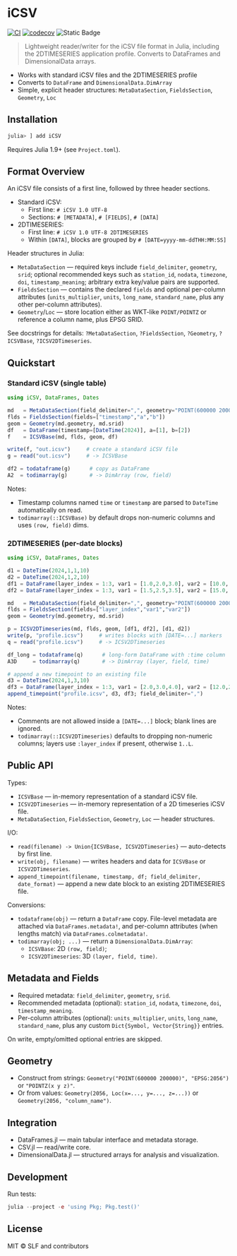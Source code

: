 # iCSV

[![CI](https://github.com/pleibers/iCSV.jl/actions/workflows/CI.yml/badge.svg)](https://github.com/pleibers/iCSV.jl/actions/workflows/CI.yml) [![codecov](https://codecov.io/gh/pleibers/iCSV.jl/branch/main/graph/badge.svg)](https://codecov.io/gh/pleibers/iCSV.jl) ![Static Badge](https://img.shields.io/badge/License-MIT-blue?link=https%3A%2F%2Fgithub.com%2Fpleibers%2FiCSV.jl%2Fblob%2Fmain%2FLICENSE)

> Lightweight reader/writer for the iCSV file format in Julia, including the 2DTIMESERIES application profile. Converts to DataFrames and DimensionalData arrays.

- Works with standard iCSV files and the 2DTIMESERIES profile
- Converts to `DataFrame` and `DimensionalData.DimArray`
- Simple, explicit header structures: `MetaDataSection`, `FieldsSection`, `Geometry`, `Loc`

## Installation

```julia
julia> ] add iCSV
```

Requires Julia 1.9+ (see `Project.toml`).

## Format Overview

An iCSV file consists of a first line, followed by three header sections.

- Standard iCSV:
  - First line: `# iCSV 1.0 UTF-8`
  - Sections: `# [METADATA]`, `# [FIELDS]`, `# [DATA]`
- 2DTIMESERIES:
  - First line: `# iCSV 1.0 UTF-8 2DTIMESERIES`
  - Within `[DATA]`, blocks are grouped by `# [DATE=yyyy-mm-ddTHH:MM:SS]`

Header structures in Julia:

- `MetaDataSection` — required keys include `field_delimiter`, `geometry`, `srid`; optional recommended keys such as `station_id`, `nodata`, `timezone`, `doi`, `timestamp_meaning`; arbitrary extra key/value pairs are supported.
- `FieldsSection` — contains the declared `fields` and optional per-column attributes (`units_multiplier`, `units`, `long_name`, `standard_name`, plus any other per-column attributes).
- `Geometry`/`Loc` — store location either as WKT-like `POINT/POINTZ` or reference a column name, plus EPSG SRID.

See docstrings for details: `?MetaDataSection`, `?FieldsSection`, `?Geometry`, `?ICSVBase`, `?ICSV2DTimeseries`.

## Quickstart

### Standard iCSV (single table)

```julia
using iCSV, DataFrames, Dates

md   = MetaDataSection(field_delimiter=",", geometry="POINT(600000 200000)", srid="EPSG:2056")
flds = FieldsSection(fields=["timestamp","a","b"]) 
geom = Geometry(md.geometry, md.srid)
df   = DataFrame(timestamp=[DateTime(2024)], a=[1], b=[2])
f    = ICSVBase(md, flds, geom, df)

write(f, "out.icsv")     # create a standard iCSV file
g = read("out.icsv")     # -> ICSVBase

df2 = todataframe(g)      # copy as DataFrame
A2  = todimarray(g)       # -> DimArray (row, field)
```

Notes:

- Timestamp columns named `time` or `timestamp` are parsed to `DateTime` automatically on read.
- `todimarray(::ICSVBase)` by default drops non-numeric columns and uses `(row, field)` dims.

### 2DTIMESERIES (per-date blocks)

```julia
using iCSV, DataFrames, Dates

d1 = DateTime(2024,1,1,10)
d2 = DateTime(2024,1,2,10)
df1 = DataFrame(layer_index = 1:3, var1 = [1.0,2.0,3.0], var2 = [10.0, 20.0, 30.0])
df2 = DataFrame(layer_index = 1:3, var1 = [1.5,2.5,3.5], var2 = [15.0, 25.0, 35.0])

md   = MetaDataSection(field_delimiter=",", geometry="POINT(600000 200000)", srid="EPSG:2056")
flds = FieldsSection(fields=["layer_index","var1","var2"]) 
geom = Geometry(md.geometry, md.srid)

p = ICSV2DTimeseries(md, flds, geom, [df1, df2], [d1, d2])
write(p, "profile.icsv")     # writes blocks with [DATE=...] markers
q = read("profile.icsv")     # -> ICSV2DTimeseries

df_long = todataframe(q)      # long-form DataFrame with :time column
A3D     = todimarray(q)       # -> DimArray (layer, field, time)

# append a new timepoint to an existing file
d3 = DateTime(2024,1,3,10)
df3 = DataFrame(layer_index = 1:3, var1 = [2.0,3.0,4.0], var2 = [12.0,22.0,32.0])
append_timepoint("profile.icsv", d3, df3; field_delimiter=",")
```

Notes:

- Comments are not allowed inside a `[DATE=...]` block; blank lines are ignored.
- `todimarray(::ICSV2DTimeseries)` defaults to dropping non-numeric columns; layers use `:layer_index` if present, otherwise `1..L`.

## Public API

Types:

- `ICSVBase` — in-memory representation of a standard iCSV file.
- `ICSV2DTimeseries` — in-memory representation of a 2D timeseries iCSV file.
- `MetaDataSection`, `FieldsSection`, `Geometry`, `Loc` — header structures.

I/O:

- `read(filename) -> Union{ICSVBase, ICSV2DTimeseries}` — auto-detects by first line.
- `write(obj, filename)` — writes headers and data for `ICSVBase` or `ICSV2DTimeseries`.
- `append_timepoint(filename, timestamp, df; field_delimiter, date_format)` — append a new date block to an existing 2DTIMESERIES file.

Conversions:

- `todataframe(obj)` — return a `DataFrame` copy. File-level metadata are attached via `DataFrames.metadata!`, and per-column attributes (when lengths match) via `DataFrames.colmetadata!`.
- `todimarray(obj; ...)` — return a `DimensionalData.DimArray`:
  - `ICSVBase`: 2D `(row, field)`;
  - `ICSV2DTimeseries`: 3D `(layer, field, time)`.

## Metadata and Fields

- Required metadata: `field_delimiter`, `geometry`, `srid`.
- Recommended metadata (optional): `station_id`, `nodata`, `timezone`, `doi`, `timestamp_meaning`.
- Per-column attributes (optional): `units_multiplier`, `units`, `long_name`, `standard_name`, plus any custom `Dict{Symbol, Vector{String}}` entries.

On write, empty/omitted optional entries are skipped.

## Geometry

- Construct from strings: `Geometry("POINT(600000 200000)", "EPSG:2056")` or `"POINTZ(x y z)"`.
- Or from values: `Geometry(2056, Loc(x=..., y=..., z=...))` or `Geometry(2056, "column_name")`.

## Integration

- DataFrames.jl — main tabular interface and metadata storage.
- CSV.jl — read/write core.
- DimensionalData.jl — structured arrays for analysis and visualization.

## Development

Run tests:

```julia
julia --project -e 'using Pkg; Pkg.test()'
```

## License

MIT &copy; SLF and contributors
